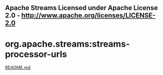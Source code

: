 Apache Streams
Licensed under Apache License 2.0 - http://www.apache.org/licenses/LICENSE-2.0
--------------------------------------------------------------------------------

org.apache.streams:streams-processor-urls
===========================================

[README.md](src/site/markdown/index.md "README")
